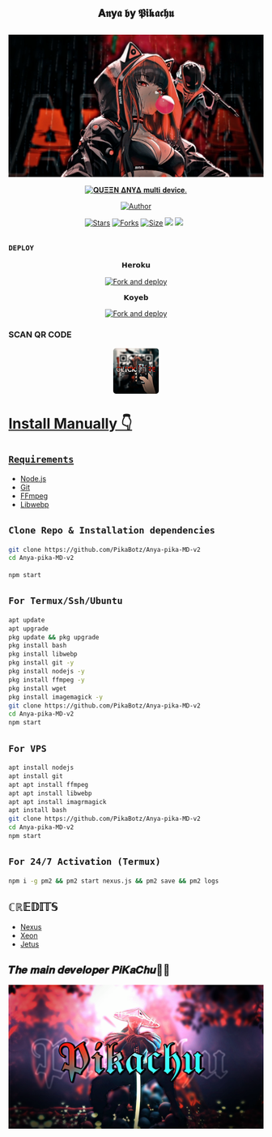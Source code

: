 <div align="center">
  
## 𝐀𝖓𝐲𝖆 𝖇𝐲 𝕻𝖎𝖐𝖆𝖈𝖍𝖚
##   
<p align="center">
<img src="./HomeScreen/Anyapic.jpg" alt="Pika" height= "auto" width="auto"/>


</p>
<p align="center">
<a href="#"><img title="𝐐𝐔𝚵𝚵𝚴 𝚫𝚴𝐘𝚫 𝐦𝐮𝐥𝐭𝐢 𝐝𝐞𝐯𝐢𝐜𝐞." src="https://img.shields.io/badge/𝐐𝐔𝚵𝚵𝚴 𝚫𝚴𝐘𝚫 𝐦𝐮𝐥𝐭𝐢 𝐝𝐞𝐯𝐢𝐜𝐞.-red?colorA=%23ff0000&colorB=%23ff0000&style=for-the-badge"></a>
</p>
<p align="center">
<a href="https://github.com/PikaBotz"><img title="Author" src="https://img.shields.io/badge/Author-PikaBotz-red.svg?style=for-the-badge&logo=github"></a>
<p align="center">
<a href="https://github.com/PikaBotz/Anya-pika-MD-v2/stargazers/"><img title="Stars" src="https://img.shields.io/github/stars/PikaBotz/Anya-pika-MD-v2?color=blue&style=flat-square"></a>
<a href="https://github.com/PikaBotz/Anya-pika-MD-v2/network/members"><img title="Forks" src="https://img.shields.io/github/forks/PikaBotz/Anya-pika-MD-v2?color=red&style=flat-square"></a>
<a href="https://github.com/PikaBotz/Anya-pika-MD-v2/"><img title="Size" src="https://img.shields.io/github/repo-size/PikaBotz/Anya-pika-MD-v2?style=flat-square&color=green"></a>
<a href="https://hits.seeyoufarm.com"><img src="https://hits.seeyoufarm.com/api/count/incr/badge.svg?url=https%3A%2F%2Fgithub.com%2FPikaBotz%2Anya-pika-MD-v2&count_bg=%2379C83D&title_bg=%23555555&icon=probot.svg&icon_color=%2300FF6D&title=hits&edge_flat=false"/></a>
<a href="https://github.com/PikaBotz/Anya-pika-MD-v2/graphs/commit-activity"><img height="20" src="https://img.shields.io/badge/Maintained%3F-yes-green.svg"></a>&nbsp;&nbsp;
</P>
</div>

##

### `DEPLOY`

<p align="center">
𝗛𝗲𝗿𝗼𝗸𝘂

<p align="center">
<a href="https://heroku.com/deploy?template=https://github.com/PikaBotz/Anya-pika-MD-v2/"><img align="center" src="https://www.herokucdn.com/deploy/button.svg" alt="Fork and deploy" /></a>
</P>

<p align="center">
𝗞𝗼𝘆𝗲𝗯

<p align="center">
<a href="https://app.koyeb.com/deploy?type=git&repository=https://github.com/PikaBotz/Anya-pika-MD-v2&branch=main&name=queen-anya"><img align="center" src="https://www.koyeb.com/static/images/deploy/button.svg" alt="Fork and deploy" /></a>
</P>
  
  
### SCAN QR CODE

<p align="center">
<a href="https://anyaqr.jetus-hack.repl.co/"><img src="./HomeScreen/AnyaQRscan.png" align="center" width="90" />
</div>
<p align="center">
</p>


# Install Manually 👇
## `Requirements`
* [Node.js](https://nodejs.org/en/)
* [Git](https://git-scm.com/downloads)
* [FFmpeg](https://github.com/BtbN/FFmpeg-Builds/releases/download/autobuild-2020-12-08-13-03/ffmpeg-n4.3.1-26-gca55240b8c-win64-gpl-4.3.zip)
* [Libwebp](https://developers.google.com/speed/webp/download)

## `Clone Repo & Installation dependencies`
```bash
git clone https://github.com/PikaBotz/Anya-pika-MD-v2
cd Anya-pika-MD-v2

npm start
```
## `For Termux/Ssh/Ubuntu`
```bash
apt update
apt upgrade
pkg update && pkg upgrade
pkg install bash
pkg install libwebp
pkg install git -y
pkg install nodejs -y 
pkg install ffmpeg -y 
pkg install wget
pkg install imagemagick -y
git clone https://github.com/PikaBotz/Anya-pika-MD-v2
cd Anya-pika-MD-v2
npm start
```
## `For VPS`
```bash
apt install nodejs 
apt install git 
apt apt install ffmpeg 
apt apt install libwebp 
apt apt install imagrmagick
apt install bash
git clone https://github.com/PikaBotz/Anya-pika-MD-v2
cd Anya-pika-MD-v2
npm start
```
## `For 24/7 Activation (Termux)`
```bash
npm i -g pm2 && pm2 start nexus.js && pm2 save && pm2 logs
```
##
## ℂℝ𝔼𝔻𝕀𝕋𝕊
* [Nexus](https://github.com/Nexusat12)
* [Xeon](https://github.com/DGxeon)
* [Jetus](https://github.com/jetus-hack)

##
## 𝑻𝒉𝒆 𝒎𝒂𝒊𝒏 𝒅𝒆𝒗𝒆𝒍𝒐𝒑𝒆𝒓 𝑷𝒊𝑲𝒂𝑪𝒉𝒖🥵🔥
<p align="center">

<img src="./HomeScreen/Developerpic.jpg">   
<br>
<div>
<br>
